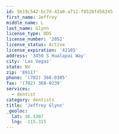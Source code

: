 ```yaml
---
id: 5619c542-bc7d-42a0-a711-f8528fd58245
first_name: Jeffrey
middle_name: L
last_name: Glynn
license_type: DDS
license_number: '2052'
license_status: Active
license_expiration: '42185'
address: '3450 S Hualapai Way'
city: 'Las Vegas'
state: NV
zip: '89117'
phone: '(702) 368-0305'
fax: '(702) 368-0239'
services:
  - dentist
category: dentists
title: 'Jeffrey Glynn'
_geoloc:
  lat: 36.1307
  lng: -115.315
---
```

